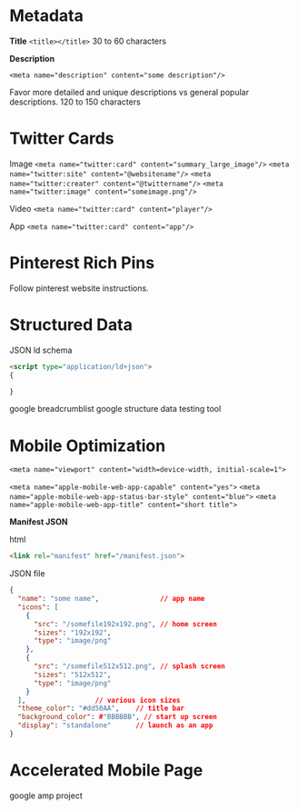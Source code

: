 # Metadata

**Title**
`<title></title>`
30 to 60 characters

**Description**

`<meta name="description" content="some description"/>`

Favor more detailed and unique descriptions vs general popular descriptions.
120 to 150 characters

# Twitter Cards

Image
`<meta name="twitter:card" content="summary_large_image"/>`
`<meta name="twitter:site" content="@websitename"/>`
`<meta name="twitter:creater" content="@twittername"/>`
`<meta name="twitter:image" content="someimage.png"/>`

Video
`<meta name="twitter:card" content="player"/>`

App
`<meta name="twitter:card" content="app"/>`

# Pinterest Rich Pins

Follow pinterest website instructions.

# Structured Data

JSON ld schema

```html
<script type="application/ld+json">
{

}
```

google breadcrumblist
google structure data testing tool

# Mobile Optimization

`<meta name="viewport" content="width=device-width, initial-scale=1">`

`<meta name="apple-mobile-web-app-capable" content="yes">`
`<meta name="apple-mobile-web-app-status-bar-style" content="blue">`
`<meta name="apple-mobile-web-app-title" content="short title">`

**Manifest JSON**

html
```html
<link rel="manifest" href="/manifest.json">
```

JSON file
```json
{
  "name": "some name",               // app name
  "icons": [
    {
      "src": "/somefile192x192.png", // home screen
      "sizes": "192x192",
      "type": "image/png"
    },
    {
      "src": "/somefile512x512.png", // splash screen
      "sizes": "512x512",
      "type": "image/png"
    }
  ],                 // various icon sizes
  "theme_color": "#dd50AA",    // title bar
  "background_color": #"BBBBBB", // start up screen
  "display": "standalone"      // launch as an app
}
```

# Accelerated Mobile Page

google amp project
